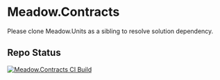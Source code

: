# Meadow.Contracts

Please clone Meadow.Units as a sibling to resolve solution dependency.

## Repo Status

[![Meadow.Contracts CI Build](https://github.com/WildernessLabs/Meadow.Contracts/actions/workflows/dotnet.yml/badge.svg)](https://github.com/WildernessLabs/Meadow.Contracts/actions/workflows/dotnet.yml)


